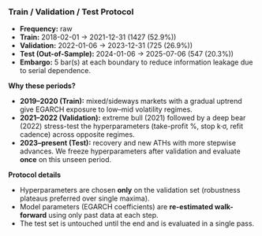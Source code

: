 ### Train / Validation / Test Protocol

- **Frequency:** raw
- **Train:** 2018-02-01 → 2021-12-31  (1427 (52.9%))
- **Validation:** 2022-01-06 → 2023-12-31  (725 (26.9%))
- **Test (Out-of-Sample):** 2024-01-06 → 2025-07-06  (547 (20.3%))
- **Embargo:** 5 bar(s) at each boundary to reduce information leakage due to serial dependence.

**Why these periods?**
- **2019–2020 (Train):** mixed/sideways markets with a gradual uptrend give EGARCH exposure to low–mid volatility regimes.
- **2021–2022 (Validation):** extreme bull (2021) followed by a deep bear (2022) stress-test the hyperparameters (take-profit %, stop k·σ, refit cadence) across opposite regimes.
- **2023–present (Test):** recovery and new ATHs with more stepwise advances. We freeze hyperparameters after validation and evaluate **once** on this unseen period.

**Protocol details**
- Hyperparameters are chosen **only** on the validation set (robustness plateaus preferred over single maxima).
- Model parameters (EGARCH coefficients) are **re-estimated walk-forward** using only past data at each step.
- The test set is untouched until the end and is evaluated in a single pass.